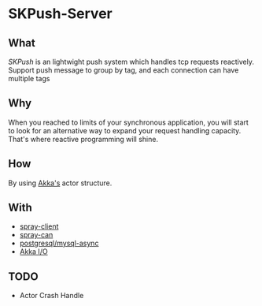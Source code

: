 SKPush-Server
=============

What
-----
<i>SKPush</i> is an lightwight push system which handles tcp requests reactively. 
Support push message to group by tag, and each connection can have multiple tags


Why
----
When you reached to limits of your synchronous application, you will start to look for
an alternative way to expand your request handling capacity. That's where reactive programming will shine.

How
---
By using <a href="http://akka.io/">Akka's</a> actor structure.


With
-----
* <a href="http://spray.io/documentation/1.2-M8/spray-client/">spray-client</a>
* <a href="http://spray.io/documentation/1.2-M8/spray-can/">spray-can</a>
* <a href="https://github.com/mauricio/postgresql-async">postgresql/mysql-async</a>
* <a href="http://doc.akka.io/docs/akka/2.2.1/scala/io.html">Akka I/O</a>


TODO
-----
* Actor Crash Handle
